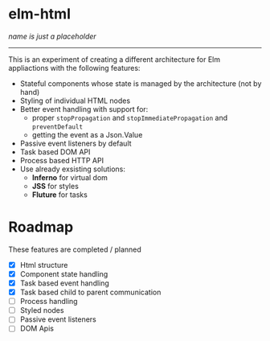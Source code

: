 # elm-html

_name is just a placeholder_

---------------

This is an experiment of creating a different architecture for Elm appliactions with the following features:
- Stateful components whose state is managed by the architecture (not by hand)
- Styling of individual HTML nodes
- Better event handling with support for:
	- proper `stopPropagation` and `stopImmediatePropagation` and `preventDefault`
	- getting the event as a Json.Value
- Passive event listeners by default
- Task based DOM API
- Process based HTTP API
- Use already exsisting solutions:
  - **Inferno** for virtual dom
  - **JSS** for styles
  - **Fluture** for tasks

# Roadmap
These features are completed / planned
- [x] Html structure
- [x] Component state handling
- [x] Task based event handling
- [x] Task based child to parent communication
- [ ] Process handling
- [ ] Styled nodes
- [ ] Passive event listeners
- [ ] DOM Apis

